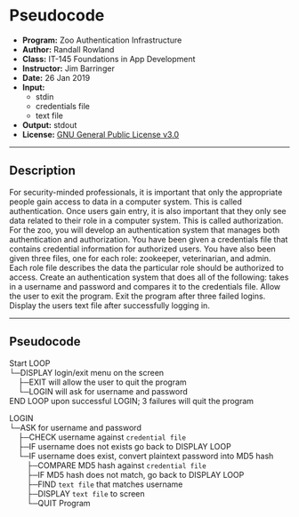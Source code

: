 # Pseudocode

* **Program:** Zoo Authentication Infrastructure
* **Author:** Randall Rowland
* **Class:** IT-145 Foundations in App Development
* **Instructor:** Jim Barringer
* **Date:** 26 Jan 2019
* **Input:**
    * stdin
    * credentials file
    * text file
* **Output:** stdout
* **License:** [GNU General Public License v3.0](https://github.com/rowland007/Zoo-Infrastructure/blob/master/LICENSE.md)

----

## Description

For security-minded professionals, it is important that only the appropriate people gain access to data in a computer system. This is called authentication. Once users gain entry, it is also important that they only see data related to their role in a computer system. This is called authorization. For the zoo, you will develop an authentication system that manages both authentication and authorization. You have been given a credentials file that contains credential information for authorized users. You have also been given three files, one for each role: zookeeper, veterinarian, and admin. Each role file describes the data the particular role should be authorized to access. Create an authentication system that does all of the following: takes in a username and password and compares it to the credentials file. Allow the user to exit the program. Exit the program after three failed logins. Display the users text file after successfully logging in.

----

## Pseudocode

Start LOOP<br>
└─DISPLAY login/exit menu on the screen<br>
&nbsp;&nbsp;&nbsp;&nbsp;├─EXIT will allow the user to quit the program<br>
&nbsp;&nbsp;&nbsp;&nbsp;└─LOGIN will ask for username and password<br>
END LOOP upon successful LOGIN; 3 failures will quit the program

LOGIN<br>
└─ASK for username and password<br>
&nbsp;&nbsp;&nbsp;&nbsp;├─CHECK username against `credential file`<br>
&nbsp;&nbsp;&nbsp;&nbsp;├─IF username does not exists go back to DISPLAY LOOP<br>
&nbsp;&nbsp;&nbsp;&nbsp;└─IF username does exist, convert plaintext password into MD5 hash<br>
&nbsp;&nbsp;&nbsp;&nbsp;&nbsp;&nbsp;&nbsp;&nbsp;├─COMPARE MD5 hash against `credential file`<br>
&nbsp;&nbsp;&nbsp;&nbsp;&nbsp;&nbsp;&nbsp;&nbsp;├─IF MD5 hash does not match, go back to DISPLAY LOOP<br>
&nbsp;&nbsp;&nbsp;&nbsp;&nbsp;&nbsp;&nbsp;&nbsp;├─FIND `text file` that matches  username<br>
&nbsp;&nbsp;&nbsp;&nbsp;&nbsp;&nbsp;&nbsp;&nbsp;├─DISPLAY `text file` to screen<br>
&nbsp;&nbsp;&nbsp;&nbsp;&nbsp;&nbsp;&nbsp;&nbsp;└─QUIT Program
